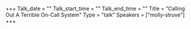 +++
Talk_date = ""
Talk_start_time = ""
Talk_end_time = ""
Title = "Calling Out A Terrible On-Call System"
Type = "talk"
Speakers = ["molly-struve"]
+++


